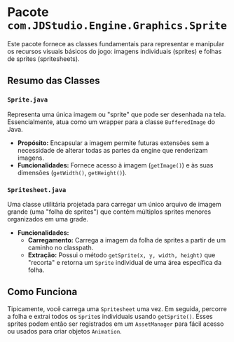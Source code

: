# Pacote `com.JDStudio.Engine.Graphics.Sprite`

Este pacote fornece as classes fundamentais para representar e manipular os recursos visuais básicos do jogo: imagens individuais (sprites) e folhas de sprites (spritesheets).

## Resumo das Classes

### `Sprite.java`

Representa uma única imagem ou "sprite" que pode ser desenhada na tela. Essencialmente, atua como um wrapper para a classe `BufferedImage` do Java.
- **Propósito:** Encapsular a imagem permite futuras extensões sem a necessidade de alterar todas as partes da engine que renderizam imagens.
- **Funcionalidades:** Fornece acesso à imagem (`getImage()`) e às suas dimensões (`getWidth()`, `getHeight()`).

### `Spritesheet.java`

Uma classe utilitária projetada para carregar um único arquivo de imagem grande (uma "folha de sprites") que contém múltiplos sprites menores organizados em uma grade.
- **Funcionalidades:**
    - **Carregamento:** Carrega a imagem da folha de sprites a partir de um caminho no classpath.
    - **Extração:** Possui o método `getSprite(x, y, width, height)` que "recorta" e retorna um `Sprite` individual de uma área específica da folha.

## Como Funciona

Tipicamente, você carrega uma `Spritesheet` uma vez. Em seguida, percorre a folha e extrai todos os `Sprite`s individuais usando `getSprite()`. Esses sprites podem então ser registrados em um `AssetManager` para fácil acesso ou usados para criar objetos `Animation`.